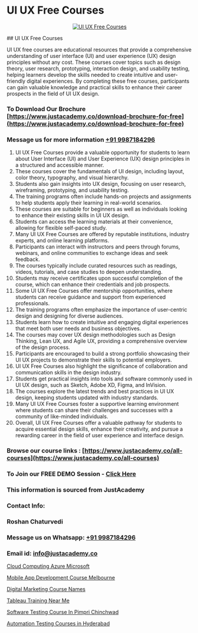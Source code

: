 # UI UX Free Courses

<p align="center">
  <a href="https://justacademy.co/all-courses">
    <img src="https://i.ibb.co/P5KtSQ2/ui-ux.png" alt="UI UX Free Courses">
  </a>
</p>
## UI UX Free Courses

UI UX free courses are educational resources that provide a comprehensive understanding of user interface (UI) and user experience (UX) design principles without any cost. These courses cover topics such as design theory, user research, prototyping, interaction design, and usability testing, helping learners develop the skills needed to create intuitive and user-friendly digital experiences. By completing these free courses, participants can gain valuable knowledge and practical skills to enhance their career prospects in the field of UI UX design.
### To Download Our Brochure [https://www.justacademy.co/download-brochure-for-free](https://www.justacademy.co/download-brochure-for-free)
### Message us for more information [+91 9987184296](https://api.whatsapp.com/send?phone=919987184296)
1) UI UX Free Courses provide a valuable opportunity for students to learn about User Interface (UI) and User Experience (UX) design principles in a structured and accessible manner.
2) These courses cover the fundamentals of UI design, including layout, color theory, typography, and visual hierarchy.
3) Students also gain insights into UX design, focusing on user research, wireframing, prototyping, and usability testing.
4) The training programs often include hands-on projects and assignments to help students apply their learning in real-world scenarios.
5) These courses are suitable for beginners as well as individuals looking to enhance their existing skills in UI UX design.
6) Students can access the learning materials at their convenience, allowing for flexible self-paced study.
7) Many UI UX Free Courses are offered by reputable institutions, industry experts, and online learning platforms.
8) Participants can interact with instructors and peers through forums, webinars, and online communities to exchange ideas and seek feedback.
9) The courses typically include curated resources such as readings, videos, tutorials, and case studies to deepen understanding.
10) Students may receive certificates upon successful completion of the course, which can enhance their credentials and job prospects.
11) Some UI UX Free Courses offer mentorship opportunities, where students can receive guidance and support from experienced professionals.
12) The training programs often emphasize the importance of user-centric design and designing for diverse audiences.
13) Students learn how to create intuitive and engaging digital experiences that meet both user needs and business objectives.
14) The courses may cover UX design methodologies such as Design Thinking, Lean UX, and Agile UX, providing a comprehensive overview of the design process.
15) Participants are encouraged to build a strong portfolio showcasing their UI UX projects to demonstrate their skills to potential employers.
16) UI UX Free Courses also highlight the significance of collaboration and communication skills in the design industry.
17) Students get practical insights into tools and software commonly used in UI UX design, such as Sketch, Adobe XD, Figma, and InVision.
18) The courses explore the latest trends and best practices in UI UX design, keeping students updated with industry standards.
19) Many UI UX Free Courses foster a supportive learning environment where students can share their challenges and successes with a community of like-minded individuals.
20) Overall, UI UX Free Courses offer a valuable pathway for students to acquire essential design skills, enhance their creativity, and pursue a rewarding career in the field of user experience and interface design.

### Browse our course links : [https://www.justacademy.co/all-courses](https://www.justacademy.co/all-courses) 
### To Join our FREE DEMO Session - [Click Here](https://www.justacademy.co/register-for-course-demo)


### This information is sourced from JustAcademy
### Contact Info:
### Roshan Chaturvedi
### Message us on Whatsapp: [+91 9987184296](https://api.whatsapp.com/send?phone=919987184296)
### Email id: [info@justacademy.co](mailto:info@justacademy.co)
                
[Cloud Computing Azure Microsoft](https://www.linkedin.com/pulse/cloud-computing-azure-microsoft-justacademy-hyderabad-62b1c?trackingId=YgnN4MWF8fkPtW42tJnmQg%3D%3D&lipi=urn%3Ali%3Apage%3Ad_flagship3_company_admin%3B21p%2FmdWOSTyqjrKANsKvxw%3D%3D)

[Mobile App Development Course Melbourne](https://www.linkedin.com/pulse/mobile-app-development-course-melbourne-justacademy-chandigarh-ljiic?trackingId=ZXd5PEUBJ9ZjgxPHcW3vVw%3D%3D&lipi=urn%3Ali%3Apage%3Ad_flagship3_company_admin%3BGsnT7fdrREqkLqUmImc0GQ%3D%3D)

[Digital Marketing Course Names](https://medium.com/@ranepooja/digital-marketing-course-names-88a1f03466ee)

[Tableau Training Near Me](https://medium.com/@prempja40/tableau-training-near-me-ec43ac5cd35e)

[Software Testing Course In Pimpri Chinchwad](https://justacademyin.github.io/justacademy/software-testing-course-in-pimpri-chinchwad)

[Automation Testing Courses in Hyderabad](https://justacademyin.github.io/justacademy/automation-testing-courses-in-hyderabad)

